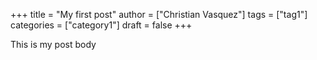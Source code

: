 +++
title = "My first post"
author = ["Christian Vasquez"]
tags = ["tag1"]
categories = ["category1"]
draft = false
+++

This is my post body
